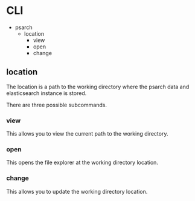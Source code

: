 # CLI

- psarch
  - location
    - view
    - open
    - change

## location

The location is a path to the working directory where the psarch data and elasticsearch instance is stored.

There are three possible subcommands.

### view

This allows you to view the current path to the working directory.

### open

This opens the file explorer at the working directory location.

### change

This allows you to update the working directory location.

